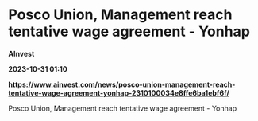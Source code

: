 # Posco Union, Management reach tentative wage agreement - Yonhap
**AInvest**

**2023-10-31 01:10**

**https://www.ainvest.com/news/posco-union-management-reach-tentative-wage-agreement-yonhap-2310100034e8ffe6ba1ebf6f/**

Posco Union, Management reach tentative wage agreement - Yonhap